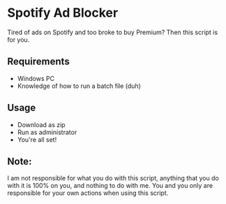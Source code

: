 # Spotify Ad Blocker
Tired of ads on Spotify and too broke to buy Premium? Then this script is for you.

## Requirements
- Windows PC
- Knowledge of how to run a batch file (duh)

## Usage
- Download as zip
- Run as administrator
- You're all set!

## Note:
I am not responsible for what you do with this script, anything that you do with it is 100% on you, and nothing to do with me. You and you only are responsible for your own actions when using this script.
